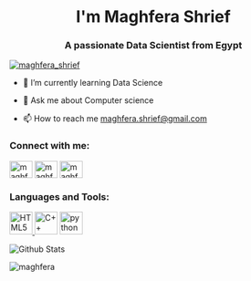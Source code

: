 <h1 align="center">I'm Maghfera Shrief</h1>
<h3 align="center">A passionate Data Scientist from Egypt</h3>

<p align="left"> <a href="https://twitter.com/maghfera_shrief" target="blank"><img src="https://img.shields.io/twitter/follow/maghfera_shrief?logo=twitter&style=for-the-badge" alt="maghfera_shrief" /></a> </p>

- 🌱 I’m currently learning Data Science

- 💬 Ask me about Computer science

- 📫 How to reach me maghfera.shrief@gmail.com

<h3 align="left">Connect with me:</h3>
<p align="left">
  
  <a href="https://twitter.com/maghfera_shrief" target="blank">
<img align="center" src="https://cdn.jsdelivr.net/npm/simple-icons@3.0.1/icons/twitter.svg" alt="maghfera_shrief" height="30" width="40" /></a>
  <a href="https://www.linkedin.com/in/maghfera-shrief-86365b192/" target="blank">
<img align="center" src="https://cdn.jsdelivr.net/npm/simple-icons@3.0.1/icons/linkedin.svg" alt="maghfera-shrief-86365b192" height="30" width="40" /></a>
  <a href="https://www.facebook.com/maghfera.shrief/" target="blank"><img align="center" src="https://cdn.jsdelivr.net/npm/simple-icons@3.0.1/icons/facebook.svg" alt="maghfera.shrief" height="30" width="40" /></a>
</p>

<h3 align="left">Languages and Tools:</h3>
<p align="left">

<a href="https://www.w3schools.com/html/" target="_blank"> 
<img src="https://upload.wikimedia.org/wikipedia/commons/6/61/HTML5_logo_and_wordmark.svg" alt="HTML5" width="40" height="40"/> </a>

<!--<a href="https://www.w3schools.com/css/" target="_blank"> 
<img src="https://upload.wikimedia.org/wikipedia/commons/d/d5/CSS3_logo_and_wordmark.svg" alt="CSS3" width="40" height="40"/> </a>-->

<!--<a href="https://www.w3schools.com/js/" target="_blank"> 
<img src="https://upload.wikimedia.org/wikipedia/commons/9/99/Unofficial_JavaScript_logo_2.svg" alt="JS" width="40" height="40"/> </a>-->

<!--<a href="https://www.w3schools.com/cs/" target="_blank">
<img src="https://upload.wikimedia.org/wikipedia/commons/7/7a/C_Sharp_logo.svg" alt="csharp" width="40" height="40"/></a>-->

<a href="https://www.w3schools.com/cpp/" target="_blank">
<img src="https://upload.wikimedia.org/wikipedia/commons/1/18/ISO_C++_Logo.svg" alt="C++" width="40" height="40"/></a>

<a href="https://www.python.org" target="_blank"> 
<img src="https://upload.wikimedia.org/wikipedia/commons/c/c3/Python-logo-notext.svg" alt="python" width="40" height="40"/> </a>

</p>

![Github Stats](https://github-readme-stats.vercel.app/api?username=maghfera&count_private=true&show_icons=true&include_all_commits=true&theme=light)

<p><img align="center" src="https://github-readme-stats.vercel.app/api/top-langs?username=maghfera&show_icons=true&locale=en&layout=compact" alt="maghfera" /></p>
